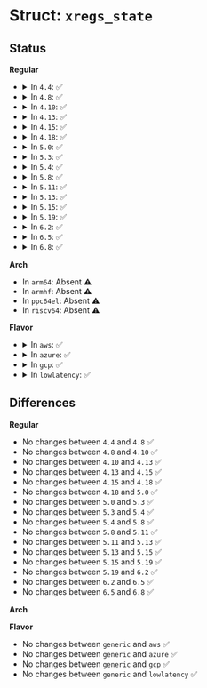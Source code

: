 # Struct: <code>xregs_state</code>

## Status
<b>Regular</b>
<ul>
<li>
<details>
<summary>In <code>4.4</code>: ✅</summary>

```c
struct xregs_state {
    struct fxregs_state i387;
    struct xstate_header header;
    u8 extended_state_area[0];
};
```
</details>
</li>
<li>
<details>
<summary>In <code>4.8</code>: ✅</summary>

```c
struct xregs_state {
    struct fxregs_state i387;
    struct xstate_header header;
    u8 extended_state_area[0];
};
```
</details>
</li>
<li>
<details>
<summary>In <code>4.10</code>: ✅</summary>

```c
struct xregs_state {
    struct fxregs_state i387;
    struct xstate_header header;
    u8 extended_state_area[0];
};
```
</details>
</li>
<li>
<details>
<summary>In <code>4.13</code>: ✅</summary>

```c
struct xregs_state {
    struct fxregs_state i387;
    struct xstate_header header;
    u8 extended_state_area[0];
};
```
</details>
</li>
<li>
<details>
<summary>In <code>4.15</code>: ✅</summary>

```c
struct xregs_state {
    struct fxregs_state i387;
    struct xstate_header header;
    u8 extended_state_area[0];
};
```
</details>
</li>
<li>
<details>
<summary>In <code>4.18</code>: ✅</summary>

```c
struct xregs_state {
    struct fxregs_state i387;
    struct xstate_header header;
    u8 extended_state_area[0];
};
```
</details>
</li>
<li>
<details>
<summary>In <code>5.0</code>: ✅</summary>

```c
struct xregs_state {
    struct fxregs_state i387;
    struct xstate_header header;
    u8 extended_state_area[0];
};
```
</details>
</li>
<li>
<details>
<summary>In <code>5.3</code>: ✅</summary>

```c
struct xregs_state {
    struct fxregs_state i387;
    struct xstate_header header;
    u8 extended_state_area[0];
};
```
</details>
</li>
<li>
<details>
<summary>In <code>5.4</code>: ✅</summary>

```c
struct xregs_state {
    struct fxregs_state i387;
    struct xstate_header header;
    u8 extended_state_area[0];
};
```
</details>
</li>
<li>
<details>
<summary>In <code>5.8</code>: ✅</summary>

```c
struct xregs_state {
    struct fxregs_state i387;
    struct xstate_header header;
    u8 extended_state_area[0];
};
```
</details>
</li>
<li>
<details>
<summary>In <code>5.11</code>: ✅</summary>

```c
struct xregs_state {
    struct fxregs_state i387;
    struct xstate_header header;
    u8 extended_state_area[0];
};
```
</details>
</li>
<li>
<details>
<summary>In <code>5.13</code>: ✅</summary>

```c
struct xregs_state {
    struct fxregs_state i387;
    struct xstate_header header;
    u8 extended_state_area[0];
};
```
</details>
</li>
<li>
<details>
<summary>In <code>5.15</code>: ✅</summary>

```c
struct xregs_state {
    struct fxregs_state i387;
    struct xstate_header header;
    u8 extended_state_area[0];
};
```
</details>
</li>
<li>
<details>
<summary>In <code>5.19</code>: ✅</summary>

```c
struct xregs_state {
    struct fxregs_state i387;
    struct xstate_header header;
    u8 extended_state_area[0];
};
```
</details>
</li>
<li>
<details>
<summary>In <code>6.2</code>: ✅</summary>

```c
struct xregs_state {
    struct fxregs_state i387;
    struct xstate_header header;
    u8 extended_state_area[0];
};
```
</details>
</li>
<li>
<details>
<summary>In <code>6.5</code>: ✅</summary>

```c
struct xregs_state {
    struct fxregs_state i387;
    struct xstate_header header;
    u8 extended_state_area[0];
};
```
</details>
</li>
<li>
<details>
<summary>In <code>6.8</code>: ✅</summary>

```c
struct xregs_state {
    struct fxregs_state i387;
    struct xstate_header header;
    u8 extended_state_area[0];
};
```
</details>
</li>
</ul>
<b>Arch</b>
<ul>
<li>
In <code>arm64</code>: Absent ⚠️
</li>
<li>
In <code>armhf</code>: Absent ⚠️
</li>
<li>
In <code>ppc64el</code>: Absent ⚠️
</li>
<li>
In <code>riscv64</code>: Absent ⚠️
</li>
</ul>
<b>Flavor</b>
<ul>
<li>
<details>
<summary>In <code>aws</code>: ✅</summary>

```c
struct xregs_state {
    struct fxregs_state i387;
    struct xstate_header header;
    u8 extended_state_area[0];
};
```
</details>
</li>
<li>
<details>
<summary>In <code>azure</code>: ✅</summary>

```c
struct xregs_state {
    struct fxregs_state i387;
    struct xstate_header header;
    u8 extended_state_area[0];
};
```
</details>
</li>
<li>
<details>
<summary>In <code>gcp</code>: ✅</summary>

```c
struct xregs_state {
    struct fxregs_state i387;
    struct xstate_header header;
    u8 extended_state_area[0];
};
```
</details>
</li>
<li>
<details>
<summary>In <code>lowlatency</code>: ✅</summary>

```c
struct xregs_state {
    struct fxregs_state i387;
    struct xstate_header header;
    u8 extended_state_area[0];
};
```
</details>
</li>
</ul>

## Differences
<b>Regular</b>
<ul>
<li>
No changes between <code>4.4</code> and <code>4.8</code> ✅
</li>
<li>
No changes between <code>4.8</code> and <code>4.10</code> ✅
</li>
<li>
No changes between <code>4.10</code> and <code>4.13</code> ✅
</li>
<li>
No changes between <code>4.13</code> and <code>4.15</code> ✅
</li>
<li>
No changes between <code>4.15</code> and <code>4.18</code> ✅
</li>
<li>
No changes between <code>4.18</code> and <code>5.0</code> ✅
</li>
<li>
No changes between <code>5.0</code> and <code>5.3</code> ✅
</li>
<li>
No changes between <code>5.3</code> and <code>5.4</code> ✅
</li>
<li>
No changes between <code>5.4</code> and <code>5.8</code> ✅
</li>
<li>
No changes between <code>5.8</code> and <code>5.11</code> ✅
</li>
<li>
No changes between <code>5.11</code> and <code>5.13</code> ✅
</li>
<li>
No changes between <code>5.13</code> and <code>5.15</code> ✅
</li>
<li>
No changes between <code>5.15</code> and <code>5.19</code> ✅
</li>
<li>
No changes between <code>5.19</code> and <code>6.2</code> ✅
</li>
<li>
No changes between <code>6.2</code> and <code>6.5</code> ✅
</li>
<li>
No changes between <code>6.5</code> and <code>6.8</code> ✅
</li>
</ul>
<b>Arch</b>
<ul>
</ul>
<b>Flavor</b>
<ul>
<li>
No changes between <code>generic</code> and <code>aws</code> ✅
</li>
<li>
No changes between <code>generic</code> and <code>azure</code> ✅
</li>
<li>
No changes between <code>generic</code> and <code>gcp</code> ✅
</li>
<li>
No changes between <code>generic</code> and <code>lowlatency</code> ✅
</li>
</ul>
